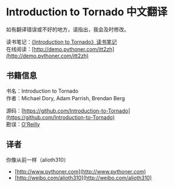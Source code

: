 Introduction to Tornado 中文翻译
================================

如有翻译错误或不好的地方，请指出，我会及时修改。

读书笔记：[《Introduction to Tornado》读书笔记](http://www.pythoner.com/260.html)<br />
在线阅读：[http://demo.pythoner.com/itt2zh](http://demo.pythoner.com/itt2zh)


书籍信息
--------

书名：Introduction to Tornado<br />
作者：Michael Dory, Adam Parrish, Brendan Berg

源码：[https://github.com/Introduction-to-Tornado](https://github.com/Introduction-to-Tornado) <br />
勘误：[O'Reilly](http://oreilly.com/catalog/errataunconfirmed.csp?isbn=0636920021292)


译者
----

你像从前一样（alioth310）

* [http://www.pythoner.com](http://www.pythoner.com)
* [http://weibo.com/alioth310](http://weibo.com/alioth310)


